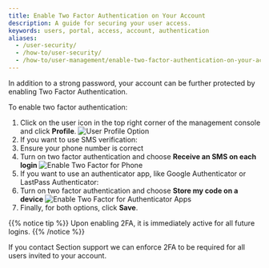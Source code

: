 ```yaml
---
title: Enable Two Factor Authentication on Your Account
description: A guide for securing your user access.
keywords: users, portal, access, account, authentication
aliases:
  - /user-security/
  - /how-to/user-security/
  - /how-to/user-management/enable-two-factor-authentication-on-your-account/
---
```


In addition to a strong password, your account can be further protected by enabling Two Factor Authentication.

To enable two factor authentication:

1. Click on the user icon in the top right corner of the management console and click **Profile**.
![User Profile Option](/docs/images/user-profile-option.png?height=150px)
1. If you want to use SMS verification:
 1. Ensure your phone number is correct
 1. Turn on two factor authentication and choose **Receive an SMS on each login**
![Enable Two Factor for Phone](/docs/images/turn-on-2FA.png?height=320px)
1. If you want to use an authenticator app, like Google Authenticator or LastPass Authenticator:
 1. Turn on two factor authentication and choose **Store my code on a device**
![Enable Two Factor for Authenticator Apps](/docs/images/turn-on-2FA-for-apps.png?height=350px)
1. Finally, for both options, click **Save**.

{{% notice tip %}}
Upon enabling 2FA, it is immediately active for all future logins.
{{% /notice %}}

If you contact Section support we can enforce 2FA to be required for all users invited to your account.
